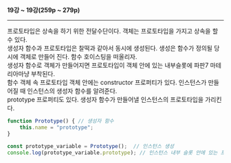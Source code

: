 __19강 ~ 19강(259p ~ 279p)__
***
프로토타입은 상속을 하기 위한 전달수단이다. 객체는 프로토타입을 가지고 상속을 할 수 있다.   
생성자 함수과 프로토타입은 찰떡과 같아서 동시에 생성된다. 생성은 함수가 정의될 당시에 객체로 만들어 진다. 함수 호이스팅을 떠올리자.   
생성자 함수로 객체가 만들어지면 프로토타입이 객체 안에 있는 내부슬롯에 파판7 마테리아마냥 부착된다.   
함수 객체 속 프로토타입 객체 안에는 constructor 프로퍼티가 있다. 인스턴스가 만들어질 때 인스턴스의 생성자 함수를 알려준다.   
prototype 프로퍼티도 있다. 생성자 함수가 만들어낼 인스턴스의 프로토타입을 가리킨다.   
```javascript
function Prototype() { // 생성자 함수
    this.name = "prototype";
}

const prototype_variable = Prototype();  // 인스턴스 생성
console.log(prototype_variable.prototype); // 인스턴스 내부 슬롯 안에 있는 프로토타입 에서 prototype 프로퍼티를 가져왔다.
```
